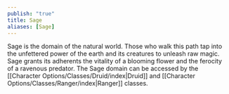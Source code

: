 ```yaml
---
publish: "true"
title: Sage
aliases: [Sage]
---
```

Sage is the domain of the natural world. Those who walk this path tap into the unfettered power of the earth and its creatures to unleash raw magic. Sage grants its adherents the vitality of a blooming flower and the ferocity of a ravenous predator. The Sage domain can be accessed by the [[Character Options/Classes/Druid/index|Druid]] and [[Character Options/Classes/Ranger/index|Ranger]] classes.
